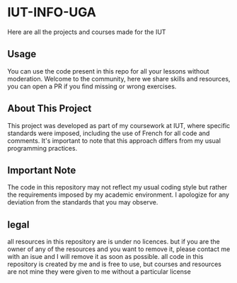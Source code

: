 # IUT-INFO-UGA

Here are all the projects and courses made for the IUT

## Usage

You can use the code present in this repo for all your lessons without moderation. Welcome to the community, here we share skills and resources, you can open a PR if you find missing or wrong exercises.

## About This Project

This project was developed as part of my coursework at IUT, where specific standards were imposed, including the use of French for all code and comments. It's important to note that this approach differs from my usual programming practices.

## Important Note

The code in this repository may not reflect my usual coding style but rather the requirements imposed by my academic environment. I apologize for any deviation from the standards that you may observe.

## legal

all resources in this repository are is under no licences. but if you are the owner of any of the resources and you want to remove it, please contact me with an isue and I will remove it as soon as possible. all code in this repository is created by me and is free to use, but courses and resources are not mine they were given to me without a particular license
